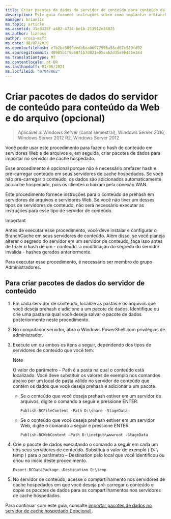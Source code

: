 ```yaml
---
title: Criar pacotes de dados do servidor de conteúdo para conteúdo da Web e do arquivo (opcional)
description: Este guia fornece instruções sobre como implantar o BranchCache no modo de cache hospedado em computadores que executam o Windows Server 2016 e o Windows 10
manager: brianlic
ms.topic: article
ms.assetid: 31e8428f-a482-4734-be1b-213912e34825
ms.author: lizross
author: eross-msft
ms.date: 08/07/2020
ms.openlocfilehash: e7b2ba5890eedb6da06977996a58cd67e529fd92
ms.sourcegitcommit: 40905b1f9d68f1b7d821e05cab2d35e9b425e38d
ms.translationtype: MT
ms.contentlocale: pt-BR
ms.lasthandoff: 01/06/2021
ms.locfileid: "97947862"
---
```

# <a name="create-content-server-data-packages-for-web-and-file-content-optional"></a>Criar pacotes de dados do servidor de conteúdo para conteúdo da Web e do arquivo (opcional)

>Aplicável a: Windows Server (canal semestral), Windows Server 2016, Windows Server 2012 R2, Windows Server 2012

Você pode usar este procedimento para fazer o hash de conteúdo em servidores Web e de arquivos e, em seguida, criar pacotes de dados para importar no servidor de cache hospedado.

Esse procedimento é opcional porque não é necessário prefazer hash e pré-carregar conteúdo em seus servidores de cache hospedados. Se você não pré-carregar o conteúdo, os dados são adicionados automaticamente ao cache hospedado, pois os clientes o baixam pela conexão WAN.

Este procedimento fornece instruções para o conteúdo de prehash em servidores de arquivos e servidores Web. Se você não tiver um desses tipos de servidores de conteúdo, não será necessário executar as instruções para esse tipo de servidor de conteúdo.

>[!IMPORTANT]
>Antes de executar esse procedimento, você deve instalar e configurar o BranchCache em seus servidores de conteúdo. Além disso, se você planeja alterar o segredo do servidor em um servidor de conteúdo, faça isso antes de fazer o hash de um \- conteúdo. a modificação do segredo do servidor invalida \- hashes gerados anteriormente.

Para executar esse procedimento, é necessário ser membro do grupo Administradores.

## <a name="to-create-content-server-data-packages"></a>Para criar pacotes de dados do servidor de conteúdo

1. Em cada servidor de conteúdo, localize as pastas e os arquivos que você deseja prehash e adicione a um pacote de dados. Identifique ou crie uma pasta na qual você deseja salvar o pacote de dados posteriormente neste procedimento.

2. No computador servidor, abra o Windows PowerShell com privilégios de administrador.

3. Execute um ou ambos os itens a seguir, dependendo dos tipos de servidores de conteúdo que você tem:

    > [!NOTE]
    > O valor do parâmetro – Path é a pasta na qual o conteúdo está localizado. Você deve substituir os valores de exemplo nos comandos abaixo por um local de pasta válido no servidor de conteúdo que contém os dados que você deseja prehash e adicionar a um pacote.

    - Se o conteúdo que você deseja prehash estiver em um servidor de arquivos, digite o comando a seguir e pressione ENTER.

        ```
        Publish-BCFileContent -Path D:\share -StageData
        ```

    -   Se o conteúdo que você deseja prehash estiver em um servidor Web, digite o comando a seguir e pressione ENTER.

        ```
        Publish-BCWebContent –Path D:\inetpub\wwwroot -StageData
        ```

4. Crie o pacote de dados executando o comando a seguir em cada um dos seus servidores de conteúdo. Substitua o valor de exemplo \( D: \\ temp \) para o parâmetro – Destination pelo local que você identificou ou criou no início deste procedimento.

    ```
    Export-BCDataPackage –Destination D:\temp
    ```

5. No servidor de conteúdo, acesse o compartilhamento nos servidores de cache hospedados em que você deseja pré-carregar o conteúdo e copie os pacotes de dados para os compartilhamentos nos servidores de cache hospedados.

Para continuar com este guia, consulte [importar pacotes de dados no servidor de cache hospedado &#40;&#41;opcional ](9-Bc-Import-Data.md).

